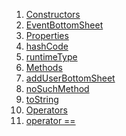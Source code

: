 1.  [Constructors](./EventBottomSheet-class#constructors.md)
2.  [EventBottomSheet](./EventBottomSheet/EventBottomSheet.md)
3.  [Properties](./EventBottomSheet-class#instance-properties.md)
4.  [hashCode](https://api.flutter.dev/flutter/dart-core/Object/hashCode.html)
5.  [runtimeType](https://api.flutter.dev/flutter/dart-core/Object/runtimeType.html)
6.  [Methods](./EventBottomSheet-class#instance-methods.md)
7.  [addUserBottomSheet](./EventBottomSheet/addUserBottomSheet.md)
8.  [noSuchMethod](https://api.flutter.dev/flutter/dart-core/Object/noSuchMethod.html)
9.  [toString](https://api.flutter.dev/flutter/dart-core/Object/toString.html)
10. [Operators](./EventBottomSheet-class#operators.md)
11. [operator
    ==](https://api.flutter.dev/flutter/dart-core/Object/operator_equals.html)
